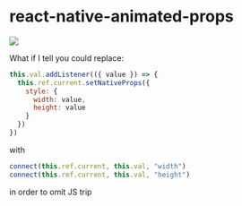 # react-native-animated-props

  
![](https://cultofthepartyparrot.com/parrots/hd/rightparrot.gif)

What if I tell you could replace:

```javascript
this.val.addListener(({ value }) => {
  this.ref.current.setNativeProps({
    style: {
      width: value,
      height: value
    } 
  })
})
 ```
with
```javascript
connect(this.ref.current, this.val, "width")
connect(this.ref.current, this.val, "height")
```
in order to omit JS trip
